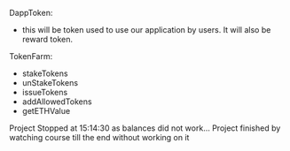 
DappToken:
- this will be token used to use our application by users. It will also be reward token.

TokenFarm:
- stakeTokens
- unStakeTokens
- issueTokens
- addAllowedTokens
- getETHValue

Project Stopped at 15:14:30 as balances did not work...
Project finished by watching course till the end without working on it
